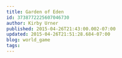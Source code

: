 ```yaml
---
title: Garden of Eden
id: 3738772225607046730
author: Kirby Urner
published: 2015-04-26T21:43:00.002-07:00
updated: 2015-04-26T21:51:28.684-07:00
blog: world_game
tags: 
---
```


